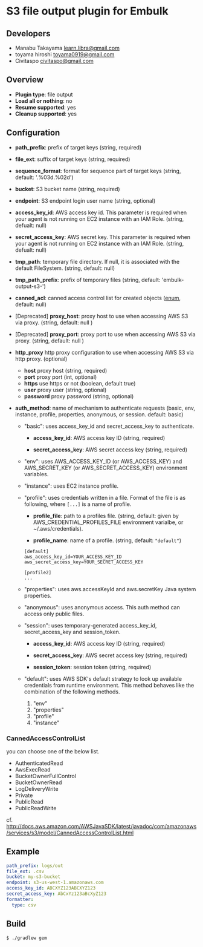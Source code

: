 # S3 file output plugin for Embulk

## Developers

* Manabu Takayama <learn.libra@gmail.com>
* toyama hiroshi <toyama0919@gmail.com>
* Civitaspo <civitaspo@gmail.com>

## Overview

* **Plugin type**: file output
* **Load all or nothing**: no
* **Resume supported**: yes
* **Cleanup supported**: yes

## Configuration

- **path_prefix**: prefix of target keys (string, required)
- **file_ext**: suffix of target keys (string, required)
- **sequence_format**: format for sequence part of target keys (string, default: '.%03d.%02d')
- **bucket**: S3 bucket name (string, required)
- **endpoint**: S3 endpoint login user name (string, optional)
- **access_key_id**: AWS access key id. This parameter is required when your agent is not running on EC2 instance with an IAM Role. (string, defualt: null)
- **secret_access_key**: AWS secret key. This parameter is required when your agent is not running on EC2 instance with an IAM Role. (string, defualt: null)
- **tmp_path**: temporary file directory. If null, it is associated with the default FileSystem. (string, default: null)
- **tmp_path_prefix**: prefix of temporary files (string, default: 'embulk-output-s3-')
- **canned_acl**: canned access control list for created objects ([enum](#cannedaccesscontrollist), default: null)
- [Deprecated] **proxy_host**: proxy host to use when accessing AWS S3 via proxy. (string, default: null )
- [Deprecated] **proxy_port**: proxy port to use when accessing AWS S3 via proxy. (string, default: null )
- **http_proxy** http proxy configuration to use when accessing AWS S3 via http proxy. (optional)
  - **host** proxy host (string, required)
  - **port** proxy port (int, optional)
  - **https** use https or not (boolean, default true)
  - **user** proxy user (string, optional)
  - **password** proxy password (string, optional)

- **auth_method**: name of mechanism to authenticate requests (basic, env, instance, profile, properties, anonymous, or session. default: basic)

    - "basic": uses access_key_id and secret_access_key to authenticate.

        - **access_key_id**: AWS access key ID (string, required)

        - **secret_access_key**: AWS secret access key (string, required)

    - "env": uses AWS_ACCESS_KEY_ID (or AWS_ACCESS_KEY) and AWS_SECRET_KEY (or AWS_SECRET_ACCESS_KEY) environment variables.

    - "instance": uses EC2 instance profile.

    - "profile": uses credentials written in a file. Format of the file is as following, where `[...]` is a name of profile.

        - **profile_file**: path to a profiles file. (string, default: given by AWS_CREDENTIAL_PROFILES_FILE environment varialbe, or ~/.aws/credentials).

        - **profile_name**: name of a profile. (string, default: `"default"`)

      ```
      [default]
      aws_access_key_id=YOUR_ACCESS_KEY_ID
      aws_secret_access_key=YOUR_SECRET_ACCESS_KEY
  
      [profile2]
      ...
      ```

    - "properties": uses aws.accessKeyId and aws.secretKey Java system properties.

    - "anonymous": uses anonymous access. This auth method can access only public files.

    - "session": uses temporary-generated access_key_id, secret_access_key and session_token.

        - **access_key_id**: AWS access key ID (string, required)

        - **secret_access_key**: AWS secret access key (string, required)

        - **session_token**: session token (string, required)

    - "default": uses AWS SDK's default strategy to look up available credentials from runtime environment. This method behaves like the combination of the following methods.

        1. "env"
        1. "properties"
        1. "profile"
        1. "instance"



### CannedAccessControlList
you can choose one of the below list.

- AuthenticatedRead
- AwsExecRead
- BucketOwnerFullControl
- BucketOwnerRead
- LogDeliveryWrite
- Private
- PublicRead
- PublicReadWrite

cf. http://docs.aws.amazon.com/AWSJavaSDK/latest/javadoc/com/amazonaws/services/s3/model/CannedAccessControlList.html

## Example

```yaml
path_prefix: logs/out
file_ext: .csv
bucket: my-s3-bucket
endpoint: s3-us-west-1.amazonaws.com
access_key_id: ABCXYZ123ABCXYZ123
secret_access_key: AbCxYz123aBcXyZ123
formatter:
  type: csv
```


## Build

```
$ ./gradlew gem
```
